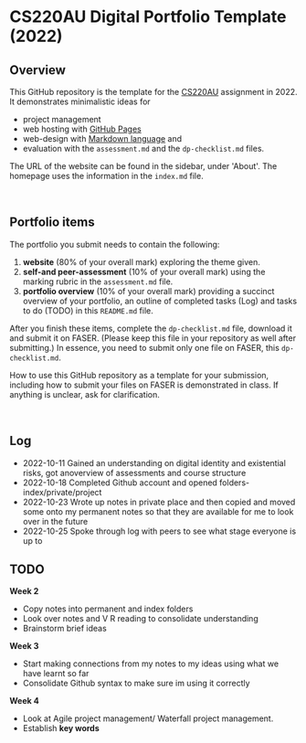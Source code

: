 # CS220AU Digital Portfolio Template (2022)
## Overview
This GitHub repository is the template for the [CS220AU](https://github.com/khofstadter/CS220AU) assignment in 2022. It demonstrates minimalistic ideas for 

- project management
- web hosting with [GitHub Pages](https://pages.github.com/) 
- web-design with [Markdown language](https://guides.github.com/features/mastering-markdown/) and
- evaluation with the `assessment.md` and the `dp-checklist.md` files. 

The URL of the website can be found in the sidebar, under 'About'. The homepage uses the information in the `index.md` file.

<br>

## Portfolio items
The portfolio you submit needs to contain the following:

1. **website** (80% of your overall mark) exploring the theme given.
2. **self-and peer-assessment** (10% of your overall mark) using the marking rubric in the `assessment.md` file.
3. **portfolio overview** (10% of your overall mark) providing a succinct overview of your portfolio, an outline of completed tasks (Log) and tasks to do (TODO) in this `README.md` file.

After you finish these items, complete the `dp-checklist.md` file, download it and submit it on FASER. (Please keep this file in your repository as well after submitting.) In essence, you need to submit only one file on FASER, this `dp-checklist.md`. 

How to use this GitHub repository as a template for your submission, including how to submit your files on FASER is demonstrated in class. If anything is unclear, ask for clarification. 

<br>

## Log

- 2022-10-11 Gained an understanding on digital identity and existential risks, got anoverview of assessments and course structure 
- 2022-10-18 Completed Github account and opened folders- index/private/project
- 2022-10-23 Wrote up notes in private place and then copied and moved some onto my permanent notes so that they are available for me to look over in the future 
- 2022-10-25 Spoke through log with peers to see what stage everyone is up to

## TODO

**Week 2** 

- Copy notes into permanent and index folders 
- Look over notes and V R reading to consolidate understanding 
- Brainstorm brief ideas 

**Week 3** 

- Start making connections from my notes to my ideas using what we have learnt so far 
- Consolidate Github syntax to make sure im using it correctly 


**Week 4** 

- Look at Agile project management/ Waterfall project management. 
-  Establish **key words** 
